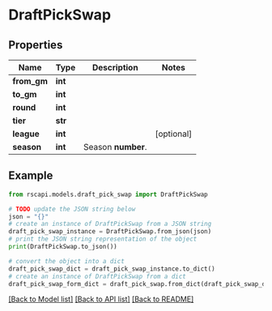 # DraftPickSwap


## Properties

Name | Type | Description | Notes
------------ | ------------- | ------------- | -------------
**from_gm** | **int** |  | 
**to_gm** | **int** |  | 
**round** | **int** |  | 
**tier** | **str** |  | 
**league** | **int** |  | [optional] 
**season** | **int** | Season **number**. | 

## Example

```python
from rscapi.models.draft_pick_swap import DraftPickSwap

# TODO update the JSON string below
json = "{}"
# create an instance of DraftPickSwap from a JSON string
draft_pick_swap_instance = DraftPickSwap.from_json(json)
# print the JSON string representation of the object
print(DraftPickSwap.to_json())

# convert the object into a dict
draft_pick_swap_dict = draft_pick_swap_instance.to_dict()
# create an instance of DraftPickSwap from a dict
draft_pick_swap_form_dict = draft_pick_swap.from_dict(draft_pick_swap_dict)
```
[[Back to Model list]](../README.md#documentation-for-models) [[Back to API list]](../README.md#documentation-for-api-endpoints) [[Back to README]](../README.md)


